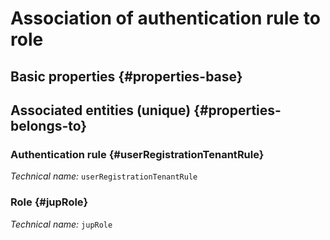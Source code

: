 # Association of authentication rule to role
<!--- THIS FILE IS GENERATED PLEASE DO NOT EDIT IT DIRECTLY --->



## Basic properties {#properties-base}



## Associated entities (unique) {#properties-belongs-to}

### Authentication rule {#userRegistrationTenantRule}



*Technical name:* ```userRegistrationTenantRule```

### Role {#jupRole}



*Technical name:* ```jupRole```





